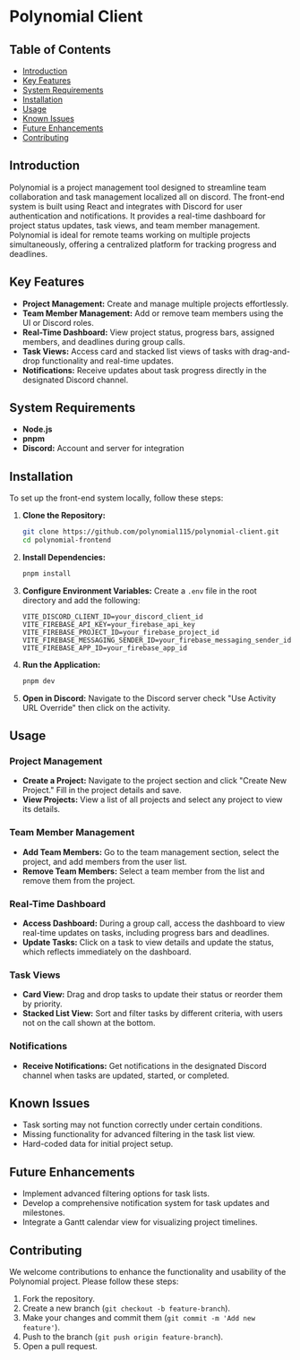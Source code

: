 # Polynomial Client

## Table of Contents

-   [Introduction](#introduction)
-   [Key Features](#key-features)
-   [System Requirements](#system-requirements)
-   [Installation](#installation)
-   [Usage](#usage)
-   [Known Issues](#known-issues)
-   [Future Enhancements](#future-enhancements)
-   [Contributing](#contributing)

## Introduction

Polynomial is a project management tool designed to streamline team collaboration and task management localized all on
discord. The front-end system is built using React and integrates with Discord for user authentication and
notifications. It provides a real-time dashboard for project status updates, task views, and team member management.
Polynomial is ideal for remote teams working on multiple projects simultaneously, offering a centralized platform for
tracking progress and deadlines.

## Key Features

-   **Project Management:** Create and manage multiple projects effortlessly.
-   **Team Member Management:** Add or remove team members using the UI or Discord roles.
-   **Real-Time Dashboard:** View project status, progress bars, assigned members, and deadlines during group calls.
-   **Task Views:** Access card and stacked list views of tasks with drag-and-drop functionality and real-time updates.
-   **Notifications:** Receive updates about task progress directly in the designated Discord channel.

## System Requirements

-   **Node.js**
-   **pnpm**
-   **Discord:** Account and server for integration

## Installation

To set up the front-end system locally, follow these steps:

1. **Clone the Repository:**

    ```bash
    git clone https://github.com/polynomial115/polynomial-client.git
    cd polynomial-frontend
    ```

2. **Install Dependencies:**

    ```bash
    pnpm install
    ```

3. **Configure Environment Variables:**
   Create a `.env` file in the root directory and add the following:

    ```env
    VITE_DISCORD_CLIENT_ID=your_discord_client_id
    VITE_FIREBASE_API_KEY=your_firebase_api_key
    VITE_FIREBASE_PROJECT_ID=your_firebase_project_id
    VITE_FIREBASE_MESSAGING_SENDER_ID=your_firebase_messaging_sender_id
    VITE_FIREBASE_APP_ID=your_firebase_app_id
    ```

4. **Run the Application:**

    ```bash
    pnpm dev
    ```

5. **Open in Discord:**
   Navigate to the Discord server check "Use Activity URL Override" then click on the activity.

## Usage

### Project Management

-   **Create a Project:** Navigate to the project section and click "Create New Project." Fill in the project details and
    save.
-   **View Projects:** View a list of all projects and select any project to view its details.

### Team Member Management

-   **Add Team Members:** Go to the team management section, select the project, and add members from the user list.
-   **Remove Team Members:** Select a team member from the list and remove them from the project.

### Real-Time Dashboard

-   **Access Dashboard:** During a group call, access the dashboard to view real-time updates on tasks, including progress
    bars and deadlines.
-   **Update Tasks:** Click on a task to view details and update the status, which reflects immediately on the dashboard.

### Task Views

-   **Card View:** Drag and drop tasks to update their status or reorder them by priority.
-   **Stacked List View:** Sort and filter tasks by different criteria, with users not on the call shown at the bottom.

### Notifications

-   **Receive Notifications:** Get notifications in the designated Discord channel when tasks are updated, started, or
    completed.

## Known Issues

-   Task sorting may not function correctly under certain conditions.
-   Missing functionality for advanced filtering in the task list view.
-   Hard-coded data for initial project setup.

## Future Enhancements

-   Implement advanced filtering options for task lists.
-   Develop a comprehensive notification system for task updates and milestones.
-   Integrate a Gantt calendar view for visualizing project timelines.

## Contributing

We welcome contributions to enhance the functionality and usability of the Polynomial project. Please follow these
steps:

1. Fork the repository.
2. Create a new branch (`git checkout -b feature-branch`).
3. Make your changes and commit them (`git commit -m 'Add new feature'`).
4. Push to the branch (`git push origin feature-branch`).
5. Open a pull request.
